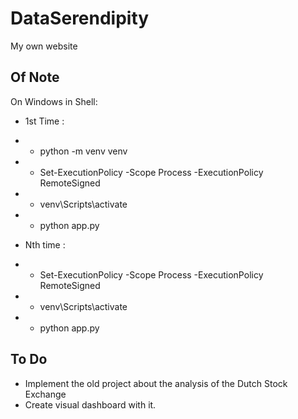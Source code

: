 # DataSerendipity
My own website

## Of Note
On Windows in Shell: 
- 1st Time :
- - python -m venv venv
- - Set-ExecutionPolicy -Scope Process -ExecutionPolicy RemoteSigned
- - venv\Scripts\activate
- - python app.py

- Nth time :
- - Set-ExecutionPolicy -Scope Process -ExecutionPolicy RemoteSigned
- - venv\Scripts\activate
- - python app.py


## To Do
- Implement the old project about the analysis of the Dutch Stock Exchange
- Create visual dashboard with it.


